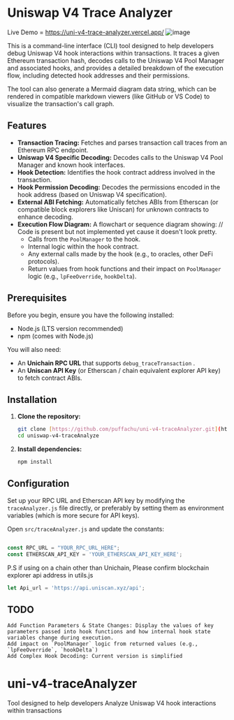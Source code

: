 # Uniswap V4 Trace Analyzer
Live Demo = https://uni-v4-trace-analyzer.vercel.app/
![image](https://github.com/user-attachments/assets/e4e31dee-bf73-4392-b90a-da0dd23c06a1)

This is a command-line interface (CLI) tool designed to help developers debug Uniswap V4 hook interactions within transactions. It traces a given Ethereum transaction hash, decodes calls to the Uniswap V4 Pool Manager and associated hooks, and provides a detailed breakdown of the execution flow, including detected hook addresses and their permissions.

The tool can also generate a Mermaid diagram data string, which can be rendered in compatible markdown viewers (like GitHub or VS Code) to visualize the transaction's call graph.

## Features

* **Transaction Tracing:** Fetches and parses transaction call traces from an Ethereum RPC endpoint.
* **Uniswap V4 Specific Decoding:** Decodes calls to the Uniswap V4 Pool Manager and known hook interfaces.
* **Hook Detection:** Identifies the hook contract address involved in the transaction.
* **Hook Permission Decoding:** Decodes the permissions encoded in the hook address (based on Uniswap V4 specification).
* **External ABI Fetching:** Automatically fetches ABIs from Etherscan (or compatible block explorers like Uniscan) for unknown contracts to enhance decoding.
* **Execution Flow Diagram:** A flowchart or sequence diagram showing: // Code is present but not implemented yet cause it doesn't look pretty.
    - Calls from the `PoolManager` to the hook.
    - Internal logic within the hook contract.
    - Any external calls made by the hook (e.g., to oracles, other DeFi protocols).
    - Return values from hook functions and their impact on `PoolManager` logic (e.g., `lpFeeOverride`, `hookDelta`).

## Prerequisites

Before you begin, ensure you have the following installed:

* Node.js (LTS version recommended)
* npm (comes with Node.js)

You will also need:

* An **Unichain RPC URL** that supports `debug_traceTransaction` .
* An **Uniscan API Key** (or Etherscan / chain equivalent explorer API key) to fetch contract ABIs.

## Installation

1.  **Clone the repository:**
    ```bash
    git clone [https://github.com/puffachu/uni-v4-traceAnalyzer.git](https://github.com/puffachu/uni-v4-traceAnalyzer.git)
    cd uniswap-v4-traceAnalyze
    ```

2.  **Install dependencies:**
    ```bash
    npm install
    ```

## Configuration

Set up your RPC URL and Etherscan API key by modifying the `traceAnalyzer.js` file directly, or preferably by setting them as environment variables (which is more secure for API keys).


Open `src/traceAnalyzer.js` and update the constants:

```javascript

const RPC_URL = "YOUR_RPC_URL_HERE";
const ETHERSCAN_API_KEY = 'YOUR_ETHERSCAN_API_KEY_HERE';
```

P.S if using on a chain other than Unichain, Please confirm blockchain explorer api address in utils.js 
```javascript
let Api_url = 'https://api.uniscan.xyz/api';
```

## TODO
```
Add Function Parameters & State Changes: Display the values of key parameters passed into hook functions and how internal hook state variables change during execution.
Add impact on `PoolManager` logic from returned values (e.g., `lpFeeOverride`, `hookDelta`)
Add Complex Hook Decoding: Current version is simplified
```
# uni-v4-traceAnalyzer
Tool designed to help developers Analyze Uniswap V4 hook interactions within transactions
